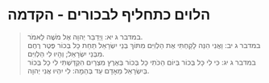 # הלוים כתחליף לבכורים - הקדמה

> במדבר ג יא: וַיְדַבֵּר יְהוָה אֶל מֹשֶׁה לֵּאמֹר.  
> במדבר ג יב: וַאֲנִי הִנֵּה לָקַחְתִּי אֶת הַלְוִיִּם מִתּוֹךְ בְּנֵי יִשְׂרָאֵל תַּחַת כָּל בְּכוֹר פֶּטֶר רֶחֶם מִבְּנֵי יִשְׂרָאֵל; וְהָיוּ לִי הַלְוִיִּם.  
> במדבר ג יג: כִּי לִי כָּל בְּכוֹר בְּיוֹם הַכֹּתִי כָל בְּכוֹר בְּאֶרֶץ מִצְרַיִם הִקְדַּשְׁתִּי לִי כָל בְּכוֹר בְּיִשְׂרָאֵל מֵאָדָם עַד בְּהֵמָה:  לִי יִהְיוּ אֲנִי יְהוָה.   
 

